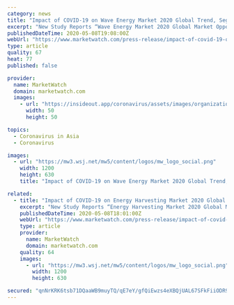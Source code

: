 ```yaml
---
category: news
title: "Impact of COVID-19 on Wave Energy Market 2020 Global Trend, Segmentation and Opportunities Forecast To 2026"
excerpt: "New Study Reports “Wave Energy Market 2020 Global Market Opportunities, Challenges, Strategies and Forecasts 2026” has been Added on WiseGuyReports. This report provides in depth study of \"Wave Energy Market\" using SWOT analysis i."
publishedDateTime: 2020-05-08T19:08:00Z
webUrl: "https://www.marketwatch.com/press-release/impact-of-covid-19-on-wave-energy-market-2020-global-trend-segmentation-and-opportunities-forecast-to-2026-2020-05-08"
type: article
quality: 67
heat: 77
published: false

provider:
  name: MarketWatch
  domain: marketwatch.com
  images:
    - url: "https://insideout.app/coronavirus/assets/images/organizations/marketwatch.com-50x50.jpg"
      width: 50
      height: 50

topics:
  - Coronavirus in Asia
  - Coronavirus

images:
  - url: "https://mw3.wsj.net/mw5/content/logos/mw_logo_social.png"
    width: 1200
    height: 630
    title: "Impact of COVID-19 on Wave Energy Market 2020 Global Trend, Segmentation and Opportunities Forecast To 2026"

related:
  - title: "Impact of COVID-19 on Energy Harvesting Market 2020 Global Trend, Segmentation and Opportunities Forecast To 2026"
    excerpt: "New Study Reports “Energy Harvesting Market 2020 Global Market Opportunities, Challenges, Strategies and Forecasts 2026” has been Added on WiseGuyReports. This report provides in depth study of \"Energy Harvesting Market\" using SWOT analysis i."
    publishedDateTime: 2020-05-08T18:01:00Z
    webUrl: "https://www.marketwatch.com/press-release/impact-of-covid-19-on-energy-harvesting-market-2020-global-trend-segmentation-and-opportunities-forecast-to-2026-2020-05-08"
    type: article
    provider:
      name: MarketWatch
      domain: marketwatch.com
    quality: 64
    images:
      - url: "https://mw3.wsj.net/mw5/content/logos/mw_logo_social.png"
        width: 1200
        height: 630

secured: "qnNrKRK6tsb71DQaaWB9muyTQ/qE7eY/gfQiEwzs4eXBQjUAL67SFkFiiODR9vpbXLTDthk4CCOgNH20JGN38VUUhvnWs5hftyPLFpFY4/HTFSHWX6rbJGQiOXCcFEICn5UAfBmWAT5Bs9mbGxsaT9Edp8PCdNV868VQSBgclf8aOrevrWGQHROS/+RPHcVEHK8fIsU5DLAv/AZMsgKIsZZETKZ9b+esxenwzDaVq9go/pYd+l4mzMjdiqKOQwOjCAkya/SYb8oHSY5kYw9yV7AoeLWC+G0gzRjYw43W6f7GwqQBk8NimbZo1KgoCLao;U+G+hfO0P/i6XxGE059Zmg=="
---
```


